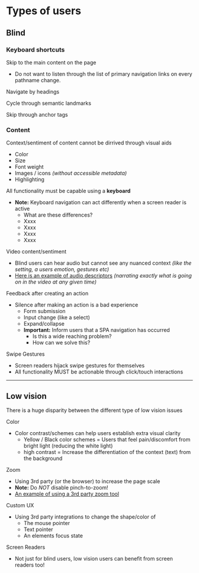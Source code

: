 # Types of users

## Blind

### Keyboard shortcuts

Skip to the main content on the page
+ Do not want to listen through the list of primary navigation links on every pathname change.

Navigate by headings

Cycle through semantic landmarks

Skip through anchor tags

### Content

Context/sentiment of content cannot be dirrived through visual aids
+ Color
+ Size
+ Font weight
+ Images / icons *(without accessible metadata)*
+ Highlighting

All functionality must be capable using a **keyboard**
+ **Note:** Keyboard navigation can act differently when a screen reader is active
  + What are these differences?
  + Xxxx
  + Xxxx
  + Xxxx
  + Xxxx

Video content/sentiment
+ Blind users can hear audio but cannot see any nuanced context *(like the setting, a users emotion, gestures etc)*
+ [Here is an example of audio descriptors](https://www.youtube.com/watch?v=Al4FNgNvyyI) *(narrating exactly what is going on in the video at any given time)*

Feedback after creating an action
+ Silence after making an action is a bad experience
  + Form submission
  + Input change (like a select)
  + Expand/collapse
  + **Important:** Inform users that a SPA navigation has occurred
    + Is this a wide reaching problem?
    + How can we solve this?

Swipe Gestures
+ Screen readers hijack swipe gestures for themselves
+ All functionality MUST be actionable through click/touch interactions

---

## Low vision

There is a huge disparity between the different type of low vision issues

Color
+ Color contrast/schemes can help users establish extra visual clarity
  + Yellow / Black color schemes = Users that feel pain/discomfort from bright light (reducing the white light)
  + high contrast = Increase the differentiation of the context (text) from the background

Zoom
+ Using 3rd party (or the browser) to increase the page scale
+ **Note:** Do *NOT* disable pinch-to-zoom!
+ [An example of using a 3rd party zoom tool](https://www.youtube.com/watch?v=ojtiVj78QPw)

Custom UX
+ Using 3rd party integrations to change the shape/color of
  + The mouse pointer
  + Text pointer
  + An elements focus state

Screen Readers
+ Not just for blind users, low vision users can benefit from screen readers too!


